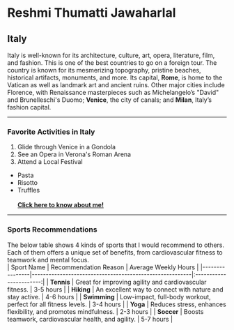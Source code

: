 # Reshmi Thumatti Jawaharlal
## Italy
Italy is well-known for its architecture, culture, art, opera, literature, film, and fashion. This is one of the best countries to go on a foreign tour. The country is known for its mesmerizing topography, pristine beaches, historical artifacts, monuments, and more. Its capital, **Rome**, is home to the Vatican as well as landmark art and ancient ruins. Other major cities include Florence, with Renaissance masterpieces such as Michelangelo’s "David" and Brunelleschi's Duomo; **Venice**, the city of canals; and **Milan**, Italy’s fashion capital.
*****
### Favorite Activities in Italy
1. Glide through Venice in a Gondola
2. See an Opera in Verona's Roman Arena
3. Attend a Local Festival
* Pasta
* Risotto
* Truffles<br><br>
**[Click here to know about me!](MyStats.md)**
*****
### Sports Recommendations
The below table shows 4 kinds of sports that I would recommend to others. Each of them offers a unique set of benefits, from cardiovascular fitness to teamwork and mental focus.<br>
| Sport Name     | Recommendation Reason                                   | Average Weekly Hours |
|----------------|---------------------------------------------------------|:-----------------------:|
| **Tennis**     | Great for improving agility and cardiovascular fitness.          | 3-5 hours            |
| **Hiking**     | An excellent way to connect with nature and stay active.         | 4-6 hours            |
| **Swimming**   | Low-impact, full-body workout, perfect for all fitness levels.   | 3-4 hours            |
| **Yoga**       | Reduces stress, enhances flexibility, and promotes mindfulness.  | 2-3 hours            |
| **Soccer**     | Boosts teamwork, cardiovascular health, and agility.             | 5-7 hours            |

